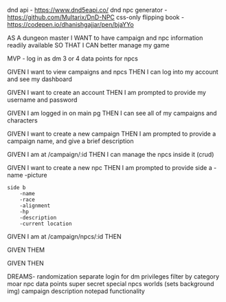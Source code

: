 dnd api - https://www.dnd5eapi.co/
dnd npc generator - https://github.com/Multarix/DnD-NPC
css-only flipping book - https://codepen.io/dhanishgajjar/pen/bjaYYo

AS A dungeon master 
I WANT to have campaign and npc information readily available
SO THAT I CAN better manage my game

MVP -
log in as dm 
3 or 4 data points for npcs

GIVEN I want to view campaigns and npcs
THEN I can log into my account and see my dashboard 

GIVEN I want to create an account
THEN I am prompted to provide my username and password 

GIVEN I am logged in on main pg 
THEN I can see all of my campaigns and characters

GIVEN I want to create a new campaign 
THEN I am prompted to provide a campaign name, and give a brief description 

GIVEN I am at /campaign/:id 
THEN I can manage the npcs inside it (crud)

GIVEN I want to create a new npc 
THEN I am prompted to provide 
    side a
        -name
        -picture 

    side b
        -name
        -race
        -alignment 
        -hp 
        -description
        -current location

GIVEN I am at /campaign/npcs/:id
THEN 

GIVEN
THEM 

GIVEN 
THEN 




DREAMS- 
randomization 
separate login for dm privileges 
filter by category 
moar npc data points 
super secret special npcs 
worlds (sets background img) 
campaign description
notepad functionality 